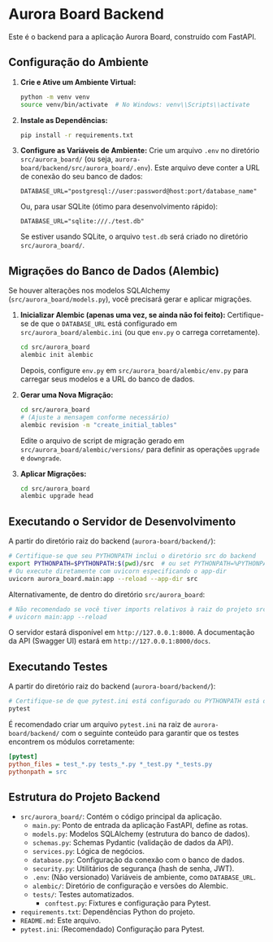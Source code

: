 # Aurora Board Backend

Este é o backend para a aplicação Aurora Board, construído com FastAPI.

## Configuração do Ambiente

1.  **Crie e Ative um Ambiente Virtual:**
    ```bash
    python -m venv venv
    source venv/bin/activate  # No Windows: venv\\Scripts\\activate
    ```

2.  **Instale as Dependências:**
    ```bash
    pip install -r requirements.txt
    ```

3.  **Configure as Variáveis de Ambiente:**
    Crie um arquivo `.env` no diretório `src/aurora_board/` (ou seja, `aurora-board/backend/src/aurora_board/.env`).
    Este arquivo deve conter a URL de conexão do seu banco de dados:
    ```env
    DATABASE_URL="postgresql://user:password@host:port/database_name"
    ```
    Ou, para usar SQLite (ótimo para desenvolvimento rápido):
    ```env
    DATABASE_URL="sqlite:///./test.db"
    ```
    Se estiver usando SQLite, o arquivo `test.db` será criado no diretório `src/aurora_board/`.

## Migrações do Banco de Dados (Alembic)

Se houver alterações nos modelos SQLAlchemy (`src/aurora_board/models.py`), você precisará gerar e aplicar migrações.

1.  **Inicializar Alembic (apenas uma vez, se ainda não foi feito):**
    Certifique-se de que o `DATABASE_URL` está configurado em `src/aurora_board/alembic.ini` (ou que `env.py` o carrega corretamente).
    ```bash
    cd src/aurora_board
    alembic init alembic
    ```
    Depois, configure `env.py` em `src/aurora_board/alembic/env.py` para carregar seus modelos e a URL do banco de dados.

2.  **Gerar uma Nova Migração:**
    ```bash
    cd src/aurora_board
    # (Ajuste a mensagem conforme necessário)
    alembic revision -m "create_initial_tables"
    ```
    Edite o arquivo de script de migração gerado em `src/aurora_board/alembic/versions/` para definir as operações `upgrade` e `downgrade`.

3.  **Aplicar Migrações:**
    ```bash
    cd src/aurora_board
    alembic upgrade head
    ```

## Executando o Servidor de Desenvolvimento

A partir do diretório raiz do backend (`aurora-board/backend/`):
```bash
# Certifique-se que seu PYTHONPATH inclui o diretório src do backend
export PYTHONPATH=$PYTHONPATH:$(pwd)/src  # ou set PYTHONPATH=%PYTHONPATH%;%cd%\\src no Windows
# Ou execute diretamente com uvicorn especificando o app-dir
uvicorn aurora_board.main:app --reload --app-dir src
```
Alternativamente, de dentro do diretório `src/aurora_board`:
```bash
# Não recomendado se você tiver imports relativos à raiz do projeto src
# uvicorn main:app --reload
```

O servidor estará disponível em `http://127.0.0.1:8000`. A documentação da API (Swagger UI) estará em `http://127.0.0.1:8000/docs`.

## Executando Testes

A partir do diretório raiz do backend (`aurora-board/backend/`):
```bash
# Certifique-se de que pytest.ini está configurado ou PYTHONPATH está definido
pytest
```
É recomendado criar um arquivo `pytest.ini` na raiz de `aurora-board/backend/` com o seguinte conteúdo para garantir que os testes encontrem os módulos corretamente:
```ini
[pytest]
python_files = test_*.py tests_*.py *_test.py *_tests.py
pythonpath = src
```

## Estrutura do Projeto Backend

-   `src/aurora_board/`: Contém o código principal da aplicação.
    -   `main.py`: Ponto de entrada da aplicação FastAPI, define as rotas.
    -   `models.py`: Modelos SQLAlchemy (estrutura do banco de dados).
    -   `schemas.py`: Schemas Pydantic (validação de dados da API).
    -   `services.py`: Lógica de negócios.
    -   `database.py`: Configuração da conexão com o banco de dados.
    -   `security.py`: Utilitários de segurança (hash de senha, JWT).
    -   `.env`: (Não versionado) Variáveis de ambiente, como `DATABASE_URL`.
    -   `alembic/`: Diretório de configuração e versões do Alembic.
    -   `tests/`: Testes automatizados.
        -   `conftest.py`: Fixtures e configuração para Pytest.
-   `requirements.txt`: Dependências Python do projeto.
-   `README.md`: Este arquivo.
-   `pytest.ini`: (Recomendado) Configuração para Pytest.
```
